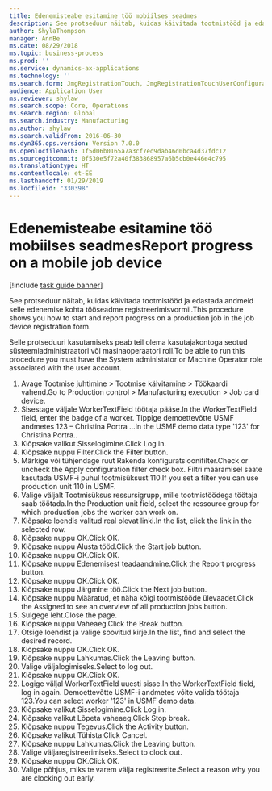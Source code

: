 ```yaml
---
title: Edenemisteabe esitamine töö mobiilses seadmes
description: See protseduur näitab, kuidas käivitada tootmistööd ja edastada andmeid selle edenemise kohta tööseadme registreerimisvormil.
author: ShylaThompson
manager: AnnBe
ms.date: 08/29/2018
ms.topic: business-process
ms.prod: ''
ms.service: dynamics-ax-applications
ms.technology: ''
ms.search.form: JmgRegistrationTouch, JmgRegistrationTouchUserConfiguration, JmgRegistrationTouchStart, JmgRegistrationTouchReportFeedback, JmgRegistrationTouchAssignedJobs, JmgRegistrationTouchBreak, JmgRegistrationTouchLeave, JmgRegistrationTouchIndirectActivity, JmgDialogForm
audience: Application User
ms.reviewer: shylaw
ms.search.scope: Core, Operations
ms.search.region: Global
ms.search.industry: Manufacturing
ms.author: shylaw
ms.search.validFrom: 2016-06-30
ms.dyn365.ops.version: Version 7.0.0
ms.openlocfilehash: 1f5d06b0165a7a3cf7ed9dab46d0bca4d37fdc12
ms.sourcegitcommit: 0f530e5f72a40f383868957a6b5cb0e446e4c795
ms.translationtype: HT
ms.contentlocale: et-EE
ms.lasthandoff: 01/29/2019
ms.locfileid: "330398"
---
```

# <a name="report-progress-on-a-mobile-job-device"></a><span data-ttu-id="67547-103">Edenemisteabe esitamine töö mobiilses seadmes</span><span class="sxs-lookup"><span data-stu-id="67547-103">Report progress on a mobile job device</span></span>

[!include [task guide banner](../../includes/task-guide-banner.md)]

<span data-ttu-id="67547-104">See protseduur näitab, kuidas käivitada tootmistööd ja edastada andmeid selle edenemise kohta tööseadme registreerimisvormil.</span><span class="sxs-lookup"><span data-stu-id="67547-104">This procedure shows you how to start and report progress on a production job in the job device registration form.</span></span>



<span data-ttu-id="67547-105">Selle protseduuri kasutamiseks peab teil olema kasutajakontoga seotud süsteemiadministraatori või masinaoperaatori roll.</span><span class="sxs-lookup"><span data-stu-id="67547-105">To be able to run this procedure you must have the System administator or Machine Operator role associated with the user account.</span></span>

1. <span data-ttu-id="67547-106">Avage Tootmise juhtimine > Tootmise käivitamine > Töökaardi vahend.</span><span class="sxs-lookup"><span data-stu-id="67547-106">Go to Production control > Manufacturing execution > Job card device.</span></span>
2. <span data-ttu-id="67547-107">Sisestage väljale WorkerTextField töötaja pääse.</span><span class="sxs-lookup"><span data-stu-id="67547-107">In the WorkerTextField field, enter the badge of a worker.</span></span> <span data-ttu-id="67547-108">Tippige demoettevõtte USMF andmetes 123 – Christina Portra ...</span><span class="sxs-lookup"><span data-stu-id="67547-108">In the USMF demo data type '123' for Christina Portra..</span></span>
3. <span data-ttu-id="67547-109">Klõpsake valikut Sisselogimine.</span><span class="sxs-lookup"><span data-stu-id="67547-109">Click Log in.</span></span>
4. <span data-ttu-id="67547-110">Klõpsake nuppu Filter.</span><span class="sxs-lookup"><span data-stu-id="67547-110">Click the Filter button.</span></span>
5. <span data-ttu-id="67547-111">Märkige või tühjendage ruut Rakenda konfiguratsioonifilter.</span><span class="sxs-lookup"><span data-stu-id="67547-111">Check or uncheck the Apply configuration filter check box.</span></span> <span data-ttu-id="67547-112">Filtri määramisel saate kasutada USMF-i puhul tootmisüksust 110.</span><span class="sxs-lookup"><span data-stu-id="67547-112">If you set a filter you can use production unit 110 in USMF.</span></span>
6. <span data-ttu-id="67547-113">Valige väljalt Tootmisüksus ressursigrupp, mille tootmistöödega töötaja saab töötada.</span><span class="sxs-lookup"><span data-stu-id="67547-113">In the Production unit field, select the ressource group for which production jobs the worker can work on.</span></span>
7. <span data-ttu-id="67547-114">Klõpsake loendis valitud real olevat linki.</span><span class="sxs-lookup"><span data-stu-id="67547-114">In the list, click the link in the selected row.</span></span>
8. <span data-ttu-id="67547-115">Klõpsake nuppu OK.</span><span class="sxs-lookup"><span data-stu-id="67547-115">Click OK.</span></span>
9. <span data-ttu-id="67547-116">Klõpsake nuppu Alusta tööd.</span><span class="sxs-lookup"><span data-stu-id="67547-116">Click the Start job button.</span></span>
10. <span data-ttu-id="67547-117">Klõpsake nuppu OK.</span><span class="sxs-lookup"><span data-stu-id="67547-117">Click OK.</span></span>
11. <span data-ttu-id="67547-118">Klõpsake nuppu Edenemisest teadaandmine.</span><span class="sxs-lookup"><span data-stu-id="67547-118">Click the Report progress button.</span></span>
12. <span data-ttu-id="67547-119">Klõpsake nuppu OK.</span><span class="sxs-lookup"><span data-stu-id="67547-119">Click OK.</span></span>
13. <span data-ttu-id="67547-120">Klõpsake nuppu Järgmine töö.</span><span class="sxs-lookup"><span data-stu-id="67547-120">Click the Next job button.</span></span>
14. <span data-ttu-id="67547-121">Klõpsake nuppu Määratud, et näha kõigi tootmistööde ülevaadet.</span><span class="sxs-lookup"><span data-stu-id="67547-121">Click the Assigned to see an overview of all production jobs button.</span></span>
15. <span data-ttu-id="67547-122">Sulgege leht.</span><span class="sxs-lookup"><span data-stu-id="67547-122">Close the page.</span></span>
16. <span data-ttu-id="67547-123">Klõpsake nuppu Vaheaeg.</span><span class="sxs-lookup"><span data-stu-id="67547-123">Click the Break button.</span></span>
17. <span data-ttu-id="67547-124">Otsige loendist ja valige soovitud kirje.</span><span class="sxs-lookup"><span data-stu-id="67547-124">In the list, find and select the desired record.</span></span>
18. <span data-ttu-id="67547-125">Klõpsake nuppu OK.</span><span class="sxs-lookup"><span data-stu-id="67547-125">Click OK.</span></span>
19. <span data-ttu-id="67547-126">Klõpsake nuppu Lahkumas.</span><span class="sxs-lookup"><span data-stu-id="67547-126">Click the Leaving button.</span></span>
20. <span data-ttu-id="67547-127">Valige väljalogimiseks.</span><span class="sxs-lookup"><span data-stu-id="67547-127">Select to log out.</span></span>
21. <span data-ttu-id="67547-128">Klõpsake nuppu OK.</span><span class="sxs-lookup"><span data-stu-id="67547-128">Click OK.</span></span>
22. <span data-ttu-id="67547-129">Logige väljal WorkerTextField uuesti sisse.</span><span class="sxs-lookup"><span data-stu-id="67547-129">In the WorkerTextField field, log in again.</span></span> <span data-ttu-id="67547-130">Demoettevõtte USMF-i andmetes võite valida töötaja 123.</span><span class="sxs-lookup"><span data-stu-id="67547-130">You can select worker '123' in USMF demo data.</span></span>
23. <span data-ttu-id="67547-131">Klõpsake valikut Sisselogimine.</span><span class="sxs-lookup"><span data-stu-id="67547-131">Click Log in.</span></span>
24. <span data-ttu-id="67547-132">Klõpsake valikut Lõpeta vaheaeg.</span><span class="sxs-lookup"><span data-stu-id="67547-132">Click Stop break.</span></span>
25. <span data-ttu-id="67547-133">Klõpsake nuppu Tegevus.</span><span class="sxs-lookup"><span data-stu-id="67547-133">Click the Activity button.</span></span>
26. <span data-ttu-id="67547-134">Klõpsake valikut Tühista.</span><span class="sxs-lookup"><span data-stu-id="67547-134">Click Cancel.</span></span>
27. <span data-ttu-id="67547-135">Klõpsake nuppu Lahkumas.</span><span class="sxs-lookup"><span data-stu-id="67547-135">Click the Leaving button.</span></span>
28. <span data-ttu-id="67547-136">Valige väljaregistreerimiseks.</span><span class="sxs-lookup"><span data-stu-id="67547-136">Select to clock out.</span></span>
29. <span data-ttu-id="67547-137">Klõpsake nuppu OK.</span><span class="sxs-lookup"><span data-stu-id="67547-137">Click OK.</span></span>
30. <span data-ttu-id="67547-138">Valige põhjus, miks te varem välja registreerite.</span><span class="sxs-lookup"><span data-stu-id="67547-138">Select a reason why you are clocking out early.</span></span>

